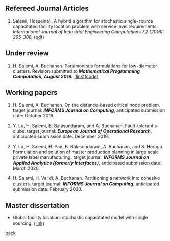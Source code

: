 ## Refereed Journal Articles

1. Salemi, Hosseinali. A hybrid algorithm for stochastic single-source capacitated facility location problem
with service level requirements. *International Journal of Industrial Engineering Computations 7.2
(2016): 295-308.* [(pdf)](http://m.growingscience.com/ijiec/Vol7/IJIEC_2015_37.pdf)

## Under review

1. H. Salemi, A. Buchanan. Parsimonious formulations for low-diameter clusters. Revision submitted to ***Mathematical Programming Computation, August 2019.*** [(link)](http://www.optimization-online.org/DB_HTML/2017/09/6196.html)[(code)](https://github.com/halisalemi/ParsimoniousKClub)

## Working papers
1. H. Salemi, A. Buchanan. On the distance-based critical node problem. target journal: ***INFORMS Journal on Computing***, anticipated submission date: October 2019. 

2. Y. Lu, H. Salemi, B. Balasundaram, and A. Buchanan. Fault-tolerant s-clubs. target journal: ***European Journal of Operational Research***, anticipated submission date: December 2019.

3. Y. Lu, H. Salemi, H. Pan, B. Balasundaram, A. Buchanan, and S. Heragu. Formulation and solution of master production planning in large scale private label manufacturing. target journal: ***INFORMS Journal on Applied Analytics (formerly Interfaces)***, anticipated submission date: March 2020.

4. H. Salemi, H. Validi, A. Buchanan. Partitioning a network into cohesive clusters. target journal: ***INFORMS Journal on Computing***, anticipated submission date: February 2020. 

## Master dissertation 

- Global facility location: stochastic capacitated model with single sourcing. [(link)](https://www.politesi.polimi.it/handle/10589/108091)

[back](./README.md)
